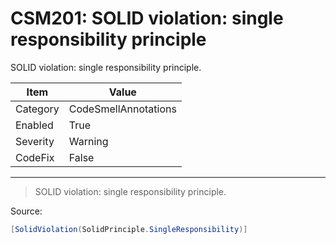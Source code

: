 # CSM201: SOLID violation: single responsibility principle

SOLID violation: single responsibility principle.

|Item|Value|
|-|-|
|Category|CodeSmellAnnotations|
|Enabled|True|
|Severity|Warning|
|CodeFix|False|
---

> SOLID violation: single responsibility principle.


Source:
```cs
[SolidViolation(SolidPrinciple.SingleResponsibility)]
```